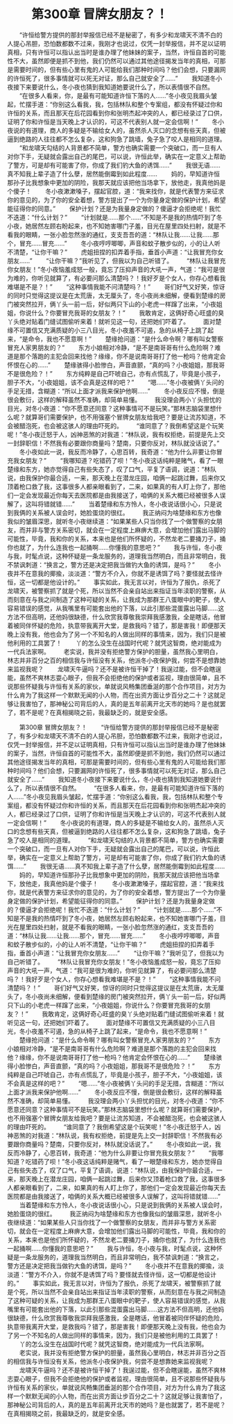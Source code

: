 # 　　第300章 冒牌女朋友？！
　　“许恒给警方提供的那封举报信已经不是秘密了，有多少和龙啸天不清不白的人提心吊胆，恐怕数都数不过来，我刚才也说过，仅凭一封举报信，并不足以证明真相，只有许恒可以指认出当时是谁办理了他妹妹的案子，当然，许恒自首的可能性不大，虽然即便是抓不到他，我们仍然可以通过其他途径揭发当年的真相，可那是需要时间的，但有些心里有鬼的人可能给我们那种时间吗？他们会想，只要漏网的许恒死了，很多事情就可以死无对证，那么自己就安全了……”
　　我知道冬小夜接下来要说什么，冬小夜也猜到我知道她要说什么了，所以表情很不自然。
　　“在很多人看来，你，是最有可能知道许恒下落的人……”冬小夜见我眉头皱起，忙摆手道：“你别这么看我，我，包括林队和整个专案组，都没有怀疑过你和许恒的关系，而且那天在后花园看到你和张明杰起冲突的人，都已经录过了口供，证明了你和许恒是当天晚上才认识的，可这不代表别人就一定会信啊！”
　　冬小夜说的有道理，商人的多疑是不输给女人的，虽然杀人灭口的念想有些天真，但被逼到绝路的人往往都不怎么复杂，这和狗急了跳墙，兔子急了咬人是相同的道理。
　　“和龙啸天勾结的人背景都不简单，警方也确实需要一个突破口，而一旦有人对你下手，无疑就会露出自己的尾巴，可以说，许恒此举，确实在一定意义上帮助了警方，可是却有可能害了你，你成了我们钓大鱼的诱饵……”
　　我很无语……真不知我上辈子造了什么孽，居然能倒霉到如此程度……
　　妈的，早知道许恒那孙子比我想象中更加的阴险，我那天就应该把他当场拿下，放他走，我真他妈是个傻子！
　　冬小夜漱漱嗓子，摆起官腔，道：“我来找你，就是代表警方来征求你的意见的，为了你的安全着想，警方提出了一个为你量身定做的保护计划，希望能征得你的同意。”
　　保护计划？还是为我量身定做的？傻逼才会拒绝呢！我忙不迭道：“什么计划？”
　　“计划就是……那个……”不知是不是我的热情吓到了冬小夜，她居然左顾右盼起来，也不知她害哪门子羞，目光在屋里四处扫射，就是不看我的眼睛，一张小脸忽然涨的通红，支支吾吾的道：“林队让我……让我……那个，冒充……冒充……”
　　冬小夜哼哼唧唧，声音和蚊子散步似的，小的让人听不清楚，“让你干嘛？”
　　虎姐扭捏的扣弄着手指，垂首小声道：“让我冒充你女朋友……”
　　“让你干嘛？”我听见了，但我以为自己听错了。
　　“林队让我冒充你女朋友！”冬小夜恼羞成怒一般，竟忘了压抑声音的大吼一声，气道：“我可是很为难的，你听见就算了，有必要问那么清楚吗？！我好歹是个女人，你存心想看我难堪是不是？！”
　　“这种事情我能不问清楚吗？！”
　　哥们好气又好笑，惊讶的同时只觉得这提议是在太荒唐，太无厘头了，冬小夜尚未细解，便看到楚缘的房门被突然拉开，俩丫头一前一后，好似两只下山的小老虎一样蹿了出来，“小夜姐姐，你说什么？你要冒充我哥的女朋友？！”
　　我敢肯定，这俩好奇心旺盛的臭丫头绝对贴着门缝试图偷听来着！就听见这一句，还把她们吓着了。
　　面对楚缘不可置信又充满质疑的小三八目光，冬小夜羞不可遏，急的从椅子上跳了起来，“是命令，我也不愿意啊！”
　　楚缘抢问道：“是什么命令啊？哪有叫女警察冒充人家男朋友的？”
　　东方小娘相对冷静，“是不是南哥哥有什么危险啊？难道是那个落跑的主犯会回来找他？缘缘，你不是说南哥哥打了他一枪吗？他肯定会怀恨在心的……”
　　楚缘骇得小脸惨白，声音直颤，“真的吗？小夜姐姐，那我哥不是很危险？！”
　　东方纯粹是自己吓唬自己，亦有点慌乱了，毕竟是小孩子，胆子不大，“小夜姐姐，该不会真是这样的吧？”
　　“嗯……”冬小夜被俩丫头问的手足无措，含糊道：“所以上面才派我来保护他啊……”
　　冬小夜反应不慢，倒是很会敷衍，这样的解释虽然不准确，却简单易懂。
　　我没理会两小丫头担忧的目光，对冬小夜道：“你不愿意还同意？这种事情可不是玩笑。”那林志脑袋里想什么呢？就算哥们需要保护，也不用强塞个冒牌女朋友给我吧？要是让流苏知道，不会被醋泡死，也会被这骇人的理由吓死的。
　　“谁同意了？我倒希望这是个玩笑呢！”冬小夜迁怒于人，凶神恶煞的对我道：“林队说，我有权拒绝，前提是先上交一封辞职信！不然我有必要跟你商量吗？楚南，只要你反对，林队就没话说了。”
　　冬小夜如此一说，我反而冷静了，心思百转，我奇道：“他为什么非要让你冒充我女朋友？”
　　“我哪知道？吃错药了呗！”冬小夜这话纯粹是赌气，看了一眼楚缘和东方，她亦觉得自己有些失态了，叹了口气，平复了语调，说道：“林队说，由我保护你最合适，一来，那天晚上在潜龙庄园，咱俩一起跳过舞，后来你又顶着枪口救了我，这事很多人都亲眼看到了，二来，如果真的有人盯上你了，那他们一定会发现最近你每天去医院都是由我接送了，咱俩的关系大概已经被很多人误解了，这叫将错就错……”
　　当着楚缘和东方怜人，冬小夜说话很小心，只是说到我俩的关系被人误会时，她脸蛋烧的很红。
　　我正纳闷为啥楚缘和东方也像我似的皱眉深思，就听冬小夜继续道：“如果某些人只当你找了一个做警察的女朋友，而并非与警方关系密切，就会在一定程度上麻痹大意，会增加他们露出马脚的可能性，毕竟，我和你的关系，本来也是他们所怀疑的，不然龙老二要捅刀子，捅你也就了，为什么连我也一起捅啊……你懂我的意思吧？”
　　我与许恒，冬小夜与我，时髦点说，这种怀疑是一条龙服务的，道理我当然明白，而且非常明白，我不禁讽刺道：“换言之，警方还是决定把我当做钓大鱼的诱饵，是吗？”
　　冬小夜并不在意我的揶揄，淡淡道：“警方不介入，你就不是诱饵了吗？要怪就去怪许恒，这一切都是他设计的。”
　　事实如此，我无言以对，许恒为了报仇，杀死了龙啸天，被警察抓了就是个死，所以当然不会亲自站出来指证当年渎职的警察，从而刻意在与我之间制造了这种可疑的关系，让我成为那群王八蛋眼中的靶子，使人容易错误的感觉，从我嘴里有可能套出他的下落，以此引那些混蛋露出马脚……这方法不但高明，还他妈很缺德，什么欣赏我尊敬我崇拜我感激我，全是瞎话，他冒着被同伴怀疑的危险，执意带我离开大堂，是救我吗？错了，那是害我！即便那天晚上没有我，他也会为了另一个不知名的人做出同样的事情来，因为，我们只是被他利用的工具罢了！
　　丫的怎么没生在战国时代呢？就凭这智商，绝对能成为一代兵法家啊。
　　老实说，我并没有拒绝警方保护的胆量，虽然我心里明白，林志并非百分之百的相信我与许恒没有关系，他派冬小夜保护我，何尝不是想靠她来监视我呢？
　　龙啸天牛逼吗？还不是被许恒干掉了！我逞过能，但不会瞎逞能，虽然不爽林志耍心眼子，但我不会拒绝他的保护或者监视，理由很简单，且不说那些怀疑我与许恒有关系的家伙，单就说风畅集团垂涎的那个合作项目，对方为什么肯为了我这样一个默默无闻的小人物，而在出资方面让步百分之二十？这就足够让我害怕了，那神秘公司背后的人，真的是五年前离开北天市的她吗？是也就罢了，若不是呢？在真相揭晓之前，我最缺乏的，就是安全感。

　　第300章 冒牌女朋友？！
　　“许恒给警方提供的那封举报信已经不是秘密了，有多少和龙啸天不清不白的人提心吊胆，恐怕数都数不过来，我刚才也说过，仅凭一封举报信，并不足以证明真相，只有许恒可以指认出当时是谁办理了他妹妹的案子，当然，许恒自首的可能性不大，虽然即便是抓不到他，我们仍然可以通过其他途径揭发当年的真相，可那是需要时间的，但有些心里有鬼的人可能给我们那种时间吗？他们会想，只要漏网的许恒死了，很多事情就可以死无对证，那么自己就安全了……”
　　我知道冬小夜接下来要说什么，冬小夜也猜到我知道她要说什么了，所以表情很不自然。
　　“在很多人看来，你，是最有可能知道许恒下落的人……”冬小夜见我眉头皱起，忙摆手道：“你别这么看我，我，包括林队和整个专案组，都没有怀疑过你和许恒的关系，而且那天在后花园看到你和张明杰起冲突的人，都已经录过了口供，证明了你和许恒是当天晚上才认识的，可这不代表别人就一定会信啊！”
　　冬小夜说的有道理，商人的多疑是不输给女人的，虽然杀人灭口的念想有些天真，但被逼到绝路的人往往都不怎么复杂，这和狗急了跳墙，兔子急了咬人是相同的道理。
　　“和龙啸天勾结的人背景都不简单，警方也确实需要一个突破口，而一旦有人对你下手，无疑就会露出自己的尾巴，可以说，许恒此举，确实在一定意义上帮助了警方，可是却有可能害了你，你成了我们钓大鱼的诱饵……”
　　我很无语……真不知我上辈子造了什么孽，居然能倒霉到如此程度……
　　妈的，早知道许恒那孙子比我想象中更加的阴险，我那天就应该把他当场拿下，放他走，我真他妈是个傻子！
　　冬小夜漱漱嗓子，摆起官腔，道：“我来找你，就是代表警方来征求你的意见的，为了你的安全着想，警方提出了一个为你量身定做的保护计划，希望能征得你的同意。”
　　保护计划？还是为我量身定做的？傻逼才会拒绝呢！我忙不迭道：“什么计划？”
　　“计划就是……那个……”不知是不是我的热情吓到了冬小夜，她居然左顾右盼起来，也不知她害哪门子羞，目光在屋里四处扫射，就是不看我的眼睛，一张小脸忽然涨的通红，支支吾吾的道：“林队让我……让我……那个，冒充……冒充……”
　　冬小夜哼哼唧唧，声音和蚊子散步似的，小的让人听不清楚，“让你干嘛？”
　　虎姐扭捏的扣弄着手指，垂首小声道：“让我冒充你女朋友……”
　　“让你干嘛？”我听见了，但我以为自己听错了。
　　“林队让我冒充你女朋友！”冬小夜恼羞成怒一般，竟忘了压抑声音的大吼一声，气道：“我可是很为难的，你听见就算了，有必要问那么清楚吗？！我好歹是个女人，你存心想看我难堪是不是？！”
　　“这种事情我能不问清楚吗？！”
　　哥们好气又好笑，惊讶的同时只觉得这提议是在太荒唐，太无厘头了，冬小夜尚未细解，便看到楚缘的房门被突然拉开，俩丫头一前一后，好似两只下山的小老虎一样蹿了出来，“小夜姐姐，你说什么？你要冒充我哥的女朋友？！”
　　我敢肯定，这俩好奇心旺盛的臭丫头绝对贴着门缝试图偷听来着！就听见这一句，还把她们吓着了。
　　面对楚缘不可置信又充满质疑的小三八目光，冬小夜羞不可遏，急的从椅子上跳了起来，“是命令，我也不愿意啊！”
　　楚缘抢问道：“是什么命令啊？哪有叫女警察冒充人家男朋友的？”
　　东方小娘相对冷静，“是不是南哥哥有什么危险啊？难道是那个落跑的主犯会回来找他？缘缘，你不是说南哥哥打了他一枪吗？他肯定会怀恨在心的……”
　　楚缘骇得小脸惨白，声音直颤，“真的吗？小夜姐姐，那我哥不是很危险？！”
　　东方纯粹是自己吓唬自己，亦有点慌乱了，毕竟是小孩子，胆子不大，“小夜姐姐，该不会真是这样的吧？”
　　“嗯……”冬小夜被俩丫头问的手足无措，含糊道：“所以上面才派我来保护他啊……”
　　冬小夜反应不慢，倒是很会敷衍，这样的解释虽然不准确，却简单易懂。
　　我没理会两小丫头担忧的目光，对冬小夜道：“你不愿意还同意？这种事情可不是玩笑。”那林志脑袋里想什么呢？就算哥们需要保护，也不用强塞个冒牌女朋友给我吧？要是让流苏知道，不会被醋泡死，也会被这骇人的理由吓死的。
　　“谁同意了？我倒希望这是个玩笑呢！”冬小夜迁怒于人，凶神恶煞的对我道：“林队说，我有权拒绝，前提是先上交一封辞职信！不然我有必要跟你商量吗？楚南，只要你反对，林队就没话说了。”
　　冬小夜如此一说，我反而冷静了，心思百转，我奇道：“他为什么非要让你冒充我女朋友？”
　　“我哪知道？吃错药了呗！”冬小夜这话纯粹是赌气，看了一眼楚缘和东方，她亦觉得自己有些失态了，叹了口气，平复了语调，说道：“林队说，由我保护你最合适，一来，那天晚上在潜龙庄园，咱俩一起跳过舞，后来你又顶着枪口救了我，这事很多人都亲眼看到了，二来，如果真的有人盯上你了，那他们一定会发现最近你每天去医院都是由我接送了，咱俩的关系大概已经被很多人误解了，这叫将错就错……”
　　当着楚缘和东方怜人，冬小夜说话很小心，只是说到我俩的关系被人误会时，她脸蛋烧的很红。
　　我正纳闷为啥楚缘和东方也像我似的皱眉深思，就听冬小夜继续道：“如果某些人只当你找了一个做警察的女朋友，而并非与警方关系密切，就会在一定程度上麻痹大意，会增加他们露出马脚的可能性，毕竟，我和你的关系，本来也是他们所怀疑的，不然龙老二要捅刀子，捅你也就了，为什么连我也一起捅啊……你懂我的意思吧？”
　　我与许恒，冬小夜与我，时髦点说，这种怀疑是一条龙服务的，道理我当然明白，而且非常明白，我不禁讽刺道：“换言之，警方还是决定把我当做钓大鱼的诱饵，是吗？”
　　冬小夜并不在意我的揶揄，淡淡道：“警方不介入，你就不是诱饵了吗？要怪就去怪许恒，这一切都是他设计的。”
　　事实如此，我无言以对，许恒为了报仇，杀死了龙啸天，被警察抓了就是个死，所以当然不会亲自站出来指证当年渎职的警察，从而刻意在与我之间制造了这种可疑的关系，让我成为那群王八蛋眼中的靶子，使人容易错误的感觉，从我嘴里有可能套出他的下落，以此引那些混蛋露出马脚……这方法不但高明，还他妈很缺德，什么欣赏我尊敬我崇拜我感激我，全是瞎话，他冒着被同伴怀疑的危险，执意带我离开大堂，是救我吗？错了，那是害我！即便那天晚上没有我，他也会为了另一个不知名的人做出同样的事情来，因为，我们只是被他利用的工具罢了！
　　丫的怎么没生在战国时代呢？就凭这智商，绝对能成为一代兵法家啊。
　　老实说，我并没有拒绝警方保护的胆量，虽然我心里明白，林志并非百分之百的相信我与许恒没有关系，他派冬小夜保护我，何尝不是想靠她来监视我呢？
　　龙啸天牛逼吗？还不是被许恒干掉了！我逞过能，但不会瞎逞能，虽然不爽林志耍心眼子，但我不会拒绝他的保护或者监视，理由很简单，且不说那些怀疑我与许恒有关系的家伙，单就说风畅集团垂涎的那个合作项目，对方为什么肯为了我这样一个默默无闻的小人物，而在出资方面让步百分之二十？这就足够让我害怕了，那神秘公司背后的人，真的是五年前离开北天市的她吗？是也就罢了，若不是呢？在真相揭晓之前，我最缺乏的，就是安全感。
